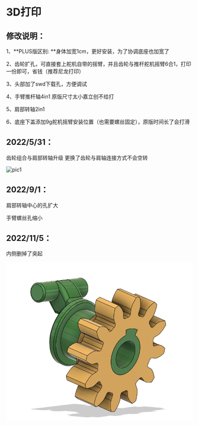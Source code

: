 # 3D打印

## 修改说明：

1、**PLUS版区别: **身体加宽1cm，更好安装，为了协调底座也加宽了

2、齿轮扩孔，可直接套上舵机自带的摇臂，并且齿轮与推杆舵机摇臂6合1，打印一份即可，省钱（推荐尼龙打印）

3、头部加了swd下载孔，方便调试

4、手臂推杆轴4in1 原版尺寸太小嘉立创不给打

5、肩部转轴2in1

6、底座下盖添加9g舵机摇臂安装位置（也需要螺丝固定），原版时间长了会打滑

## 2022/5/31：

齿轮组合与肩部转轴升级   更换了齿轮与肩轴连接方式不会空转

![pic1](https://user-images.githubusercontent.com/52451470/171098586-6cdf1477-cd68-45e8-a810-5d4c16544784.png)

## 2022/9/1：

肩部转轴中心的孔扩大

手臂螺丝孔缩小

## 2022/11/5：

内侧删掉了突起

![](..\Images\5.png)
